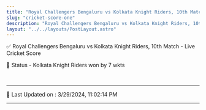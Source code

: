 ```yaml
---
title: "Royal Challengers Bengaluru vs Kolkata Knight Riders, 10th Match - Live Cricket Score"
slug: "cricket-score-one"
description: "Royal Challengers Bengaluru vs Kolkata Knight Riders, 10th Match - Live Cricket Score - Kolkata Knight Riders won by 7 wkts."
layout: "../../layouts/PostLayout.astro"
--- 
```


✅ Royal Challengers Bengaluru vs Kolkata Knight Riders, 10th Match - Live Cricket Score

📑 Status - Kolkata Knight Riders won by 7 wkts

<br />

***

📝 Last Updated on : 3/29/2024, 11:02:14 PM

***

